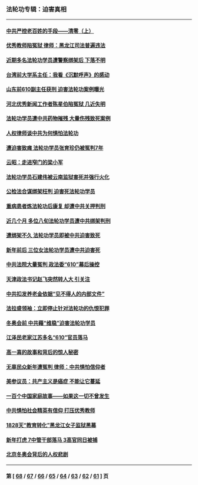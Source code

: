 ### 法轮功专辑：迫害真相
---
#### [中共严控老百姓的手段——清零（上）](../../pages/nf4379/n13623997.md?03080430) 
#### [优秀教师陷冤狱 律师：黑龙江司法普遍违法](../../pages/nf4379/n13619136.md?03080430) 
#### [近期多名法轮功学员遭警察绑架后 下落不明](../../pages/nf4379/n13616482.md?03080430) 
#### [台湾前大学系主任：我看《沉默呼声》的感动](../../pages/nf4379/n13616864.md?03080430) 
#### [山东前610副主任获刑 迫害法轮功案例曝光](../../pages/nf4379/n13613775.md?03080430) 
#### [河北优秀新闻工作者陈星伯陷冤狱 几近失明](../../pages/nf4379/n13611204.md?03080430) 
#### [法轮功学员遭中共药物摧残 大量伤残致死案例](../../pages/nf4379/n13604789.md?03080430) 
#### [人权律师谈中共为何惧怕法轮功](../../pages/nf4379/n13601990.md?03080430) 
#### [遭迫害致瘫 法轮功学员张育珍仍被冤判7年](../../pages/nf4379/n13565875.md?03080430) 
#### [云昭：走进窄门的梁小军](../../pages/nf4379/n13605425.md?03080430) 
#### [法轮功学员石建伟被云南监狱害死并强行火化](../../pages/nf4379/n13599603.md?03080430) 
#### [公检法合谋绑架枉判 迫害死法轮功学员](../../pages/nf4379/n13596338.md?03080430) 
#### [重病患者炼法轮功后康复 却遭中共关押判刑](../../pages/nf4379/n13593948.md?03080430) 
#### [近几个月 多位八旬法轮功学员遭中共绑架判刑](../../pages/nf4379/n13591671.md?03080430) 
#### [遭绑架不久 法轮功学员即被中共迫害致死](../../pages/nf4379/n13587121.md?03080430) 
#### [新年前后 三位女法轮功学员遭中共迫害死](../../pages/nf4379/n13584573.md?03080430) 
#### [中共法院大量冤判 政法委“610”幕后操控](../../pages/nf4379/n13578342.md?03080430) 
#### [天津政法书记赵飞突然转人大 引关注](../../pages/nf4379/n13578965.md?03080430) 
#### [中共扣发养老金依据“见不得人的内部文件”](../../pages/nf4379/n13576363.md?03080430) 
#### [法拉盛领袖：立即停止针对法轮功的仇恨犯罪](../../pages/nf4379/n13575222.md?03080430) 
#### [冬奥会前 中共藉“维稳”迫害法轮功学员](../../pages/nf4379/n13570533.md?03080430) 
#### [江泽民老家江苏多名“610”官员落马](../../pages/nf4379/n13572920.md?03080430) 
#### [高一喜的故事和背后的惊人秘密](../../pages/nf4379/n13572834.md?03080430) 
#### [无辜民众新年遭冤判 律师：中共惧怕信仰者](../../pages/nf4379/n13568691.md?03080430) 
#### [美参议员：共产主义是癌症 不能让它蔓延](../../pages/nf4379/n13569660.md?03080430) 
#### [一百个中国家庭故事——如果这一切不曾发生](../../pages/nf4379/n13531687.md?03080430) 
#### [中共惧怕社会精英有信仰 打压优秀教师](../../pages/nf4379/n13563192.md?03080430) 
#### [1828天“教育转化”黑龙江女子监狱黑幕](../../pages/nf4379/n13536804.md?03080430) 
#### [新年打虎 7中管干部落马 3高官同日被捕](../../pages/nf4379/n13560915.md?03080430) 
#### [北京冬奥会背后的人权悲剧](../../pages/nf4379/n13556415.md?03080430) 

---
#### 第 [ [68](./68.md?03080430) / [67](./67.md?03080430) / [66](./66.md?03080430) / [65](./65.md?03080430) / [64](./64.md?03080430) / [63](./63.md?03080430) / [62](./62.md?03080430) / [61](./61.md?03080430) ] 页
